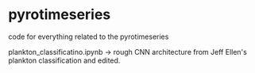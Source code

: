 # pyrotimeseries
code for everything related to the pyrotimeseries

plankton_classificatino.ipynb -> rough CNN architecture from Jeff Ellen's plankton classification and edited. 

